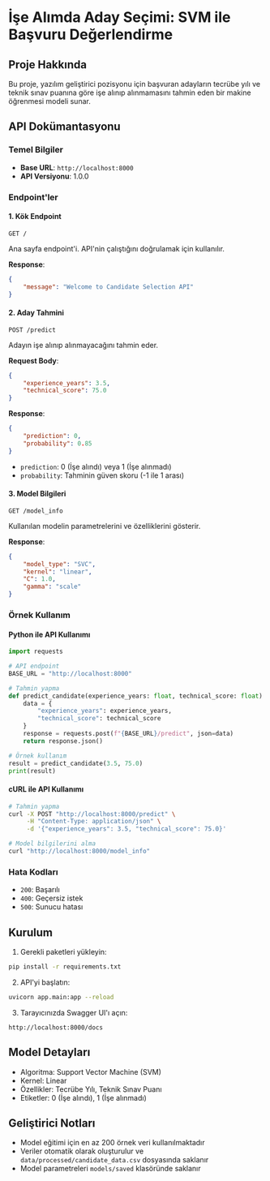 # İşe Alımda Aday Seçimi: SVM ile Başvuru Değerlendirme

## Proje Hakkında
Bu proje, yazılım geliştirici pozisyonu için başvuran adayların tecrübe yılı ve teknik sınav puanına göre işe alınıp alınmamasını tahmin eden bir makine öğrenmesi modeli sunar.

## API Dokümantasyonu

### Temel Bilgiler
- **Base URL**: `http://localhost:8000`
- **API Versiyonu**: 1.0.0

### Endpoint'ler

#### 1. Kök Endpoint
```
GET /
```
Ana sayfa endpoint'i. API'nin çalıştığını doğrulamak için kullanılır.

**Response**:
```json
{
    "message": "Welcome to Candidate Selection API"
}
```

#### 2. Aday Tahmini
```
POST /predict
```
Adayın işe alınıp alınmayacağını tahmin eder.

**Request Body**:
```json
{
    "experience_years": 3.5,
    "technical_score": 75.0
}
```

**Response**:
```json
{
    "prediction": 0,
    "probability": 0.85
}
```
- `prediction`: 0 (İşe alındı) veya 1 (İşe alınmadı)
- `probability`: Tahminin güven skoru (-1 ile 1 arası)

#### 3. Model Bilgileri
```
GET /model_info
```
Kullanılan modelin parametrelerini ve özelliklerini gösterir.

**Response**:
```json
{
    "model_type": "SVC",
    "kernel": "linear",
    "C": 1.0,
    "gamma": "scale"
}
```

### Örnek Kullanım

#### Python ile API Kullanımı
```python
import requests

# API endpoint
BASE_URL = "http://localhost:8000"

# Tahmin yapma
def predict_candidate(experience_years: float, technical_score: float):
    data = {
        "experience_years": experience_years,
        "technical_score": technical_score
    }
    response = requests.post(f"{BASE_URL}/predict", json=data)
    return response.json()

# Örnek kullanım
result = predict_candidate(3.5, 75.0)
print(result)
```

#### cURL ile API Kullanımı
```bash
# Tahmin yapma
curl -X POST "http://localhost:8000/predict" \
     -H "Content-Type: application/json" \
     -d '{"experience_years": 3.5, "technical_score": 75.0}'

# Model bilgilerini alma
curl "http://localhost:8000/model_info"
```

### Hata Kodları
- `200`: Başarılı
- `400`: Geçersiz istek
- `500`: Sunucu hatası

## Kurulum

1. Gerekli paketleri yükleyin:
```bash
pip install -r requirements.txt
```

2. API'yi başlatın:
```bash
uvicorn app.main:app --reload
```

3. Tarayıcınızda Swagger UI'ı açın:
```
http://localhost:8000/docs
```

## Model Detayları
- Algoritma: Support Vector Machine (SVM)
- Kernel: Linear
- Özellikler: Tecrübe Yılı, Teknik Sınav Puanı
- Etiketler: 0 (İşe alındı), 1 (İşe alınmadı)

## Geliştirici Notları
- Model eğitimi için en az 200 örnek veri kullanılmaktadır
- Veriler otomatik olarak oluşturulur ve `data/processed/candidate_data.csv` dosyasında saklanır
- Model parametreleri `models/saved` klasöründe saklanır 